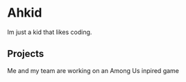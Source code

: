 # Ahkid

Im just a kid that likes coding. 

## Projects
Me and my team are working on an Among Us inpired game
